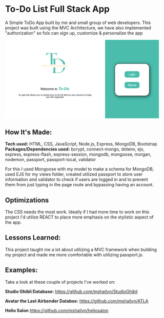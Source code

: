 # To-Do List Full Stack App

A Simple ToDo App built by me and small group of web developers. This project was built using the MVC Architecture, we have also implemented "authorization" so folx can sign up, customize & personalize the app 


![Picture of Site](public/images/mainpage-screenshot.png?raw=true "To-Do Application")

## How It's Made:

**Tech used:** HTML, CSS, JavaScript, Node.js, Express, MongoDB, Bootstrap
**Packages/Dependencies used:** bcrypt, connect-mongo, dotenv, ejs, express, express-flash, express-session, mongodb, mongoose, morgan, nodemon, passport, passport-local, validator

For this I used Mongoose with my model to make a schema for MongoDB, used EJS for my views folder, created utilized passport to store user information and validator to check if users are logged in and to prevent them from just typing in the page route and bypassing having an account. 

## Optimizations

The CSS needs the most work. Ideally if I had more time to work on this project I'd utilize REACT to place more emphasis on the stylistic aspect of the app.

## Lessons Learned:

This project taught me a lot about utilizing a MVC framework when building my project and made me more comfortable with utilizing passport.js.

## Examples:
Take a look at these couple of projects I've worked on:

**Studio Ghibli Database:** https://github.com/mshailyn/StudioGhibli

**Avatar the Last Airbender Databse:** https://github.com/mshailyn/ATLA

**Helio Salon** https://github.com/mshailyn/heliosalon

